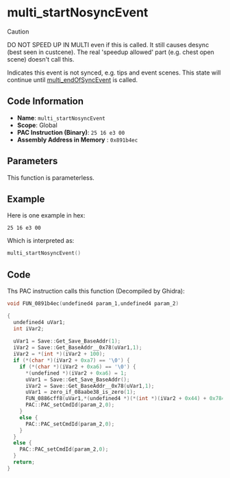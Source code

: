# multi_startNosyncEvent

> [!CAUTION]
> DO NOT SPEED UP IN MULTI even if this is called. It still causes desync (best seen in custcene).
> The real 'speedup allowed' part (e.g. chest open scene) doesn't call this.

Indicates this event is not synced, e.g. tips and event scenes. This state will continue until [multi_endOfSyncEvent](./multi_endnosyncevent.md) is called.

## Code Information

- **Name**: `multi_startNosyncEvent`
- **Scope**: Global
- **PAC Instruction (Binary)**: `25 16 e3 00`
- **Assembly Address in Memory** : `0x891b4ec`

## Parameters

This function is parameterless.


## Example

Here is one example in hex:

```25 16 e3 00```

Which is interpreted as:

```c
multi_startNosyncEvent()
```

## Code

Ths PAC instruction calls this function (Decompiled by Ghidra):

```c
void FUN_0891b4ec(undefined4 param_1,undefined4 param_2)

{
  undefined4 uVar1;
  int iVar2;
  
  uVar1 = Save::Get_Save_BaseAddr(1);
  iVar2 = Save::Get_BaseAddr__0x78(uVar1,1);
  iVar2 = *(int *)(iVar2 + 100);
  if (*(char *)(iVar2 + 0xa7) == '\0') {
    if (*(char *)(iVar2 + 0xa6) == '\0') {
      *(undefined *)(iVar2 + 0xa6) = 1;
      uVar1 = Save::Get_Save_BaseAddr();
      iVar2 = Save::Get_BaseAddr__0x78(uVar1,1);
      uVar1 = zero_if_08aabe38_is_zero(1);
      FUN_0886cff8(uVar1,*(undefined4 *)(*(int *)(iVar2 + 0x44) + 0x784));
      PAC::PAC_setCmdId(param_2,0);
    }
    else {
      PAC::PAC_setCmdId(param_2,0);
    }
  }
  else {
    PAC::PAC_setCmdId(param_2,0);
  }
  return;
}
```

